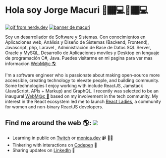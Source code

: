 

# [](#hi-im-jorge--)Hola soy Jorge Macuri 🌟🏾💻🌟🏾‍💻
[![gif from nerdy.dev](https://github.com/argyleink/argyleink/raw/master/argyleink-sm2.gif?raw=true)](https://github.com/argyleink/argyleink/blob/master/argyleink-sm2.gif?raw=true)
[![banner de macuri ](https://webmacuris2020.000webhostapp.com/Assets/img/portadmacuri.jpg)](https://webmacuris2020.000webhostapp.com/Assets/img/argyleink-sm2.gif)

Soy un desarrollador de Software y Sistemas. Con conocimientos en Aplicaciones web, Análisis y Diseño de Sistemas (Backend, Frontend), Javascript, php, Laravel , Administración de Base de Datos SQL Server, Oracle y MySQL, Desarrollo de Aplicaciones moviles y Desktop en lenguaje de programación C#, Java. Puedes visitarme en mi pagina para ver mas informacion [WebM@c <g-emoji class="g-emoji" alias="star2" fallback-src="https://github.githubassets.com/images/icons/emoji/unicode/1f30e.png">🌎</g-emoji>](http://zonadamacuri.com/) 


I'm a software engineer who is passionate about making open-source more accessible, creating technology to elevate people, and building community. Some technologies I enjoy working with include ReactJS, Jamstack (JavaScript, APIs + Markup) and GraphQL. I recently was selected to be an inaugural [WebM@c <g-emoji class="g-emoji" alias="star2" fallback-src="https://github.githubassets.com/images/icons/emoji/unicode/1f31f.png">🌟</g-emoji>](http://zonadamacuri.com/) based on my involvement in the tech community. My interest in the React ecosystem led me to launch [React Ladies](https://www.meetup.com/React-Ladies/), a community for women and non-binary ReactJS developers.

## [](#find-me-around-the-web--)Find me around the web <g-emoji class="g-emoji" alias="earth_americas" fallback-src="https://github.githubassets.com/images/icons/emoji/unicode/1f30e.png">🌎</g-emoji>: [![](https://github.com/M0nica/M0nica/raw/main/octomonica/m0nica-octocat-rotating.gif?raw=true)](https://github.com/sponsors/M0nica)

*   Learning in public on [Twitch](https://www.twitch.tv/blacktechdiva) or [monica.dev](https://www.monica.dev/) <g-emoji class="g-emoji" alias="video_camera" fallback-src="https://github.githubassets.com/images/icons/emoji/unicode/1f4f9.png">📹</g-emoji> ✍🏾
*   Tinkering with interactions on [Codepen](https://codepen.io/m0nica) <g-emoji class="g-emoji" alias="ping_pong" fallback-src="https://github.githubassets.com/images/icons/emoji/unicode/1f3d3.png">🏓</g-emoji>
*   Sharing updates on [LinkedIn](https://www.linkedin.com/in/monicampowell/) <g-emoji class="g-emoji" alias="briefcase" fallback-src="https://github.githubassets.com/images/icons/emoji/unicode/1f4bc.png">💼</g-emoji>


